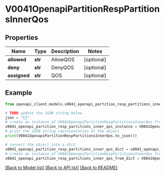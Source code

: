 # V0041OpenapiPartitionRespPartitionsInnerQos


## Properties

Name | Type | Description | Notes
------------ | ------------- | ------------- | -------------
**allowed** | **str** | AllowQOS | [optional] 
**deny** | **str** | DenyQOS | [optional] 
**assigned** | **str** | QOS | [optional] 

## Example

```python
from openapi_client.models.v0041_openapi_partition_resp_partitions_inner_qos import V0041OpenapiPartitionRespPartitionsInnerQos

# TODO update the JSON string below
json = "{}"
# create an instance of V0041OpenapiPartitionRespPartitionsInnerQos from a JSON string
v0041_openapi_partition_resp_partitions_inner_qos_instance = V0041OpenapiPartitionRespPartitionsInnerQos.from_json(json)
# print the JSON string representation of the object
print(V0041OpenapiPartitionRespPartitionsInnerQos.to_json())

# convert the object into a dict
v0041_openapi_partition_resp_partitions_inner_qos_dict = v0041_openapi_partition_resp_partitions_inner_qos_instance.to_dict()
# create an instance of V0041OpenapiPartitionRespPartitionsInnerQos from a dict
v0041_openapi_partition_resp_partitions_inner_qos_from_dict = V0041OpenapiPartitionRespPartitionsInnerQos.from_dict(v0041_openapi_partition_resp_partitions_inner_qos_dict)
```
[[Back to Model list]](../README.md#documentation-for-models) [[Back to API list]](../README.md#documentation-for-api-endpoints) [[Back to README]](../README.md)


